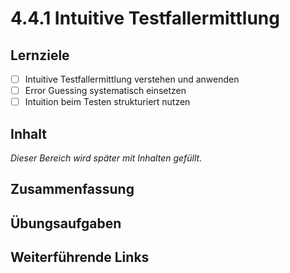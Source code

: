# 4.4.1 Intuitive Testfallermittlung

## Lernziele

- [ ] Intuitive Testfallermittlung verstehen und anwenden
- [ ] Error Guessing systematisch einsetzen
- [ ] Intuition beim Testen strukturiert nutzen

## Inhalt

_Dieser Bereich wird später mit Inhalten gefüllt._

## Zusammenfassung

## Übungsaufgaben

## Weiterführende Links
